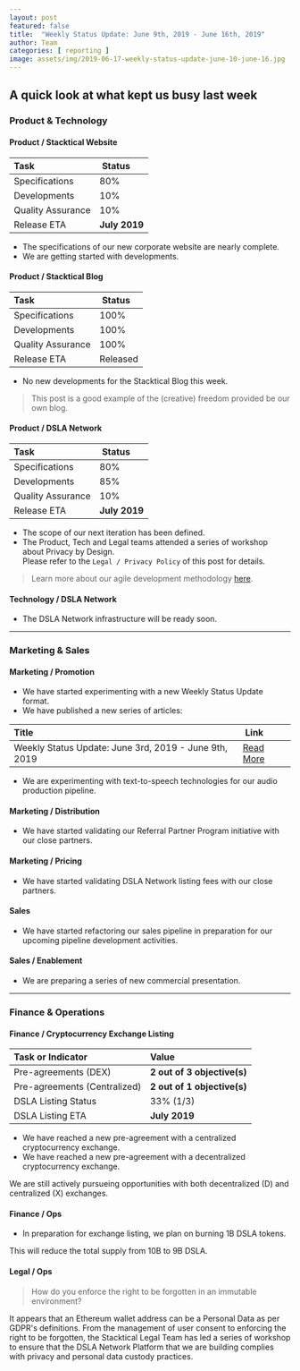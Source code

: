 ```yaml
---
layout: post
featured: false
title:  "Weekly Status Update: June 9th, 2019 - June 16th, 2019"
author: Team
categories: [ reporting ]
image: assets/img/2019-06-17-weekly-status-update-june-10-june-16.jpg
---
```


## A quick look at what kept us busy last week

### <i class="fas fa-file-code"></i> Product & Technology

#### Product / Stacktical Website

| Task        | Status           |
| :------------- | :-------------|
| Specifications | 80% |
| Developments | 10% |
| Quality Assurance | 10% |
| Release ETA | **July 2019** |  

* The specifications of our new corporate website are nearly complete.
* We are getting started with developments.

#### Product / Stacktical Blog

| Task        | Status           |
| :------------- | :-------------|
| Specifications | 100% |
| Developments | 100% |
| Quality Assurance | 100% |
| Release ETA | Released |  

* No new developments for the Stacktical Blog this week.  

> This post is a good example of the (creative) freedom provided be our own blog.

#### Product / DSLA Network

| Task        | Status           |
| :------------- | :-------------|
| Specifications | 80% |
| Developments | 85% |
| Quality Assurance | 10% |
| Release ETA | **July 2019** |  

* The scope of our next iteration has been defined.  
* The Product, Tech and Legal teams attended a series of workshop about Privacy by Design.  
Please refer to the `Legal / Privacy Policy` of this post for details.
 

> Learn more about our agile development methodology [here](https://www.agilealliance.org/glossary/scrum/#q=~(infinite~false~filters~(postType~(~'page~'post~'aa_book~'aa_event_session~'aa_experience_report~'aa_glossary~'aa_research_paper~'aa_video)~tags~(~'scrum))~searchTerm~'~sort~false~sortDirection~'asc~page~1)).

#### Technology / DSLA Network

* The DSLA Network infrastructure will be ready soon.

<hr />

### <i class="fas fa-briefcase"></i> Marketing & Sales

#### Marketing / Promotion

* We have started experimenting with a new Weekly Status Update format.
* We have published a new series of articles:

| Title        | Link           |
| :------------- | :-------------|
| Weekly Status Update: June 3rd, 2019 - June 9th, 2019 | [Read More](https://blog.stacktical.com/reporting/2019/06/10/weekly-status-update-june-3-june-9.html)   |

* We are experimenting with text-to-speech technologies for our audio production pipeline.

#### Marketing / Distribution

* We have started validating our Referral Partner Program initiative with our close partners.

#### Marketing / Pricing

* We have started validating DSLA Network listing fees with our close partners.

#### Sales

* We have started refactoring our sales pipeline in preparation for our upcoming pipeline development activities.


#### Sales / Enablement

* We are preparing a series of new commercial presentation.

<hr />

### <i class="fas fa-chart-line"></i> Finance & Operations

#### Finance / Cryptocurrency Exchange Listing

| Task or Indicator        | Value |
| :------------- | :-------------|
| Pre-agreements (DEX) | **2 out of 3 objective(s)** |
| Pre-agreements (Centralized) | **2 out of 1 objective(s)** |
| DSLA Listing Status | 33% (1/3) |
| DSLA Listing ETA | **July 2019** |


* We have reached a new pre-agreement with a centralized cryptocurrency exchange.
* We have reached a new pre-agreement with a decentralized cryptocurrency exchange.

We are still actively pursueing opportunities with both decentralized (D) and centralized (X) exchanges.

#### Finance / Ops

* In preparation for exchange listing, we plan on burning 1B DSLA tokens.

This will reduce the total supply from 10B to 9B DSLA.

#### Legal / Ops

> How do you enforce the right to be forgotten in an immutable environment? 

It appears that an Ethereum wallet address can be a Personal Data as per GDPR's definitions. From the management of user consent to enforcing the right to be forgotten, the Stacktical Legal Team has led a series of workshop to ensure that the DSLA Network Platform that we are building complies with privacy and personal data custody practices.


